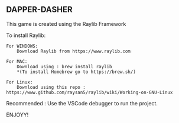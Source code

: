 ## DAPPER-DASHER

This game is created using the Raylib Framework

To install Raylib:

    For WINDOWS:
        Download Raylib from https://www.raylib.com

    For MAC:
        Download using : brew install raylib
        *(To install Homebrew go to https://brew.sh/)

    For Linux:
        Download using this repo : https://www.github.com/raysan5/raylib/wiki/Working-on-GNU-Linux

Recommended : Use the VSCode debugger to run the project.

ENJOYY!